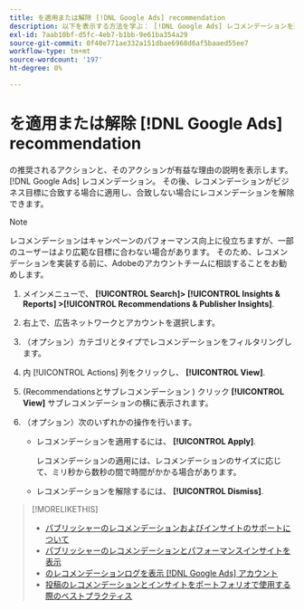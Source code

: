 ```yaml
---
title: を適用または解除 [!DNL Google Ads] recommendation
description: 以下を表示する方法を学ぶ： [!DNL Google Ads] レコメンデーションを適用または却下する方法を説明します。
exl-id: 7aab10bf-d5fc-4eb7-b1bb-9e61ba354a29
source-git-commit: 0f40e771ae332a151dbae6968d6af5baaed55ee7
workflow-type: tm+mt
source-wordcount: '197'
ht-degree: 0%

---
```


# を適用または解除 [!DNL Google Ads] recommendation

の推奨されるアクションと、そのアクションが有益な理由の説明を表示します。 [!DNL Google Ads] レコメンデーション。 その後、レコメンデーションがビジネス目標に合致する場合に適用し、合致しない場合にレコメンデーションを解除できます。

>[!NOTE]
>
>レコメンデーションはキャンペーンのパフォーマンス向上に役立ちますが、一部のユーザーはより広範な目標に合わない場合があります。 そのため、レコメンデーションを実装する前に、Adobeのアカウントチームに相談することをお勧めします。

1. メインメニューで、 **[!UICONTROL Search]> [!UICONTROL Insights & Reports] >[!UICONTROL Recommendations & Publisher Insights]**.

1. 右上で、広告ネットワークとアカウントを選択します。

1. （オプション）カテゴリとタイプでレコメンデーションをフィルタリングします。

1. 内 [!UICONTROL Actions] 列をクリックし、 **[!UICONTROL View]**.

1. (Recommendationsとサブレコメンデーション ) クリック **[!UICONTROL View]** サブレコメンデーションの横に表示されます。

1. （オプション）次のいずれかの操作を行います。

   * レコメンデーションを適用するには、 **[!UICONTROL Apply]**.

     レコメンデーションの適用には、レコメンデーションのサイズに応じて、ミリ秒から数秒の間で時間がかかる場合があります。

   * レコメンデーションを解除するには、 **[!UICONTROL Dismiss]**.

>[!MORELIKETHIS]
>
>* [パブリッシャーのレコメンデーションおよびインサイトのサポートについて](recommendation-support.md)
>* [パブリッシャーのレコメンデーションとパフォーマンスインサイトを表示](recommendation-view.md)
>* [のレコメンデーションログを表示 [!DNL Google Ads] アカウント](google-recommendation-view-log.md)
>* [投稿のレコメンデーションとインサイトをポートフォリオで使用する際のベストプラクティス](recommendation-best-practices.md)
